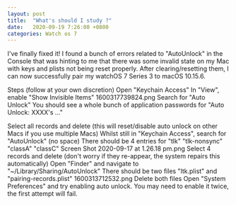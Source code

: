 ```yaml
---
layout: post
title:  "What's should I study ?"
date:   2020-09-19 7:26:00 +0800
categories: Watch os 7
---
```

I've finally fixed it! I found a bunch of errors related to "AutoUnlock" in the Console that was hinting to me that there was some invalid state on my Mac with keys and plists not being reset properly. After clearing/resetting them, I can now successfully pair my watchOS 7 Series 3 to macOS 10.15.6.

Steps (follow at your own discretion)
Open "Keychain Access"
In "View", enable "Show Invisible Items"
1600317739824.png
Search for "Auto Unlock"
You should see a whole bunch of application passwords for "Auto Unlock: XXXX's ..."

Select all records and delete (this will reset/disable auto unlock on other Macs if you use multiple Macs)
Whilst still in "Keychain Access", search for "AutoUnlock" (no space)
There should be 4 entries for "tlk" "tlk-nonsync" "classA" "classC"
Screen Shot 2020-09-17 at 1.26.18 pm.png
Select 4 records and delete (don't worry if they re-appear, the system repairs this automatically)
Open "Finder" and navigate to "~/Library/Sharing/AutoUnlock"
There should be two files "ltk.plist" and "pairing-records.plist"
1600313712532.png
Delete both files
Open "System Preferences" and try enabling auto unlock. You may need to enable it twice, the first attempt will fail.